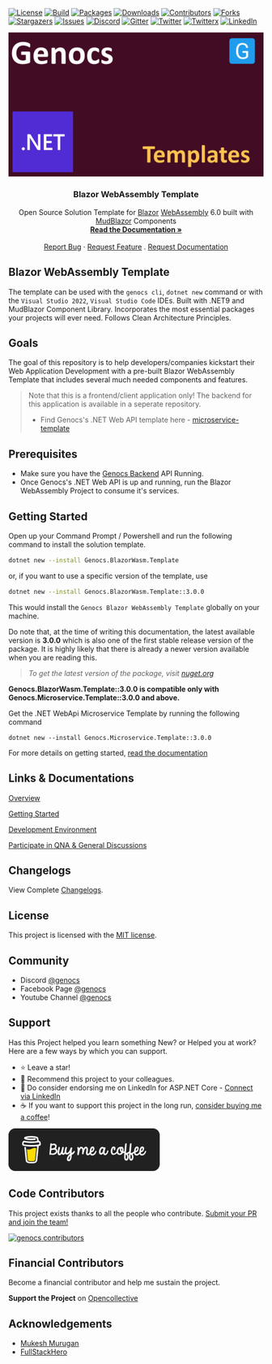 <!-- PROJECT SHIELDS -->
[![License][license-shield]][license-url]
[![Build][build-shield]][build-url]
[![Packages][package-shield]][package-url]
[![Downloads][downloads-shield]][downloads-url]
[![Contributors][contributors-shield]][contributors-url]
[![Forks][forks-shield]][forks-url]
[![Stargazers][stars-shield]][stars-url]
[![Issues][issues-shield]][issues-url]
[![Discord][discord-shield]][discord-url]
[![Gitter][gitter-shield]][gitter-url]
[![Twitter][twitter-shield]][twitter-url]
[![Twitterx][twitterx-shield]][twitterx-url]
[![LinkedIn][linkedin-shield]][linkedin-url]

[license-shield]: https://img.shields.io/github/license/Genocs/blazor-wasm-template?color=2da44e&style=flat-square
[license-url]: https://github.com/Genocs/blazor-wasm-template/blob/main/LICENSE
[build-shield]: https://github.com/Genocs/blazor-wasm-template/actions/workflows/build_and_test.yml/badge.svg?branch=main
[build-url]: https://github.com/Genocs/blazor-wasm-template/actions/workflows/build_and_test.yml
[package-shield]: https://img.shields.io/badge/nuget-v.3.0.0-blue?&label=latests&logo=nuget
[package-url]: https://github.com/Genocs/blazor-wasm-template/actions/workflows/build_and_test.yml
[downloads-shield]: https://img.shields.io/nuget/dt/Genocs.BlazorWasm.Template.svg?color=2da44e&label=downloads&logo=nuget
[downloads-url]: https://www.nuget.org/packages/Genocs.BlazorWasm.Template
[contributors-shield]: https://img.shields.io/github/contributors/Genocs/blazor-wasm-template.svg?style=flat-square
[contributors-url]: https://github.com/Genocs/blazor-wasm-template/graphs/contributors
[forks-shield]: https://img.shields.io/github/forks/Genocs/blazor-wasm-template?style=flat-square
[forks-url]: https://github.com/Genocs/blazor-wasm-template/network/members
[stars-shield]: https://img.shields.io/github/stars/Genocs/blazor-wasm-template.svg?style=flat-square
[stars-url]: https://img.shields.io/github/stars/Genocs/blazor-wasm-template?style=flat-square
[issues-shield]: https://img.shields.io/github/issues/Genocs/blazor-wasm-template?style=flat-square
[issues-url]: https://github.com/Genocs/blazor-wasm-template/issues
[discord-shield]: https://img.shields.io/discord/1106846706512953385?color=%237289da&label=Discord&logo=discord&logoColor=%237289da&style=flat-square
[discord-url]: https://discord.com/invite/fWwArnkV
[gitter-shield]: https://img.shields.io/badge/chat-on%20gitter-blue.svg
[gitter-url]: https://gitter.im/genocs/
[twitter-shield]: https://img.shields.io/twitter/follow/genocs?color=1DA1F2&label=Twitter&logo=Twitter&style=flat-square
[twitter-url]: https://twitter.com/genocs
[linkedin-shield]: https://img.shields.io/badge/-LinkedIn-black.svg?style=flat-square&logo=linkedin&colorB=555
[linkedin-url]: https://www.linkedin.com/in/giovanni-emanuele-nocco-b31a5169/
[twitterx-shield]: https://img.shields.io/twitter/url/https/twitter.com/genocs.svg?style=social
[twitterx-url]: https://twitter.com/genocs


<!-- PROJECT LOGO -->
<p align="center">
  <a href="https://github.com/Genocs/blazor-wasm-template">
    <img src="https://raw.githubusercontent.com/Genocs/blazor-wasm-template/main/assets/genocs-library-logo.png" alt="Blazor Wasm Portal">
  </a>
  <h3 align="center">Blazor WebAssembly Template</h3>
  <p align="center">
    Open Source Solution Template for <a href="https://dotnet.microsoft.com/en-us/apps/aspnet/web-apps/blazor">Blazor</a> <a href="https://webassembly.org/">WebAssembly</a> 6.0 built with <a href="https://mudblazor.com/">MudBlazor</a> Components
    <br />
    <a href="https://genocs-blog.netlify.app/blazor-wasm-template/general/getting-started/"><strong>Read the Documentation »</strong></a>
    <br />
    <br />
    <a href="https://github.com/Genocs/blazor-wasm-template/issues">Report Bug</a>
    ·
    <a href="https://github.com/Genocs/blazor-wasm-template/issues">Request Feature</a>
    .
    <a href="https://github.com/Genocs/blazor-wasm-template/issues">Request Documentation</a>
  </p>
</p>

## Blazor WebAssembly Template

The template can be used with the `genocs cli`, `dotnet new` command or with the `Visual Studio 2022`, `Visual Studio Code` IDEs.
Built with .NET9 and MudBlazor Component Library. Incorporates the most essential packages your projects will ever need. Follows Clean Architecture Principles.

## Goals

The goal of this repository is to help developers/companies kickstart their Web Application Development with a pre-built Blazor WebAssembly Template that includes several much needed components and features.

> Note that this is a frontend/client application only! The backend for this application is available in a seperate repository. 
> - Find Genocs's .NET Web API template here - [microservice-template](https://github.com/Genocs/microservice-template)

## Prerequisites

- Make sure you have the [Genocs Backend](https://github.com/Genocs/microservice-template) API Running.
- Once Genocs's .NET Web API is up and running, run the Blazor WebAssembly Project to consume it's services.

## Getting Started

Open up your Command Prompt / Powershell and run the following command to install the solution template.

```bash
dotnet new --install Genocs.BlazorWasm.Template
```

or, if you want to use a specific version of the template, use

```bash
dotnet new --install Genocs.BlazorWasm.Template::3.0.0
```

This would install the `Genocs Blazor WebAssembly Template` globally on your machine.

Do note that, at the time of writing this documentation, the latest available version is **3.0.0** which is also one of the first stable release version of the package. It is highly likely that there is already a newer version available when you are reading this.

> *To get the latest version of the package, visit [nuget.org](https://www.nuget.org/packages/Genocs.BlazorWasm.Template/)*
>

**Genocs.BlazorWasm.Template::3.0.0 is compatible only with Genocs.Microservice.Template::3.0.0 and above.**

Get the .NET WebApi Microservice Template by running the following command

```
dotnet new --install Genocs.Microservice.Template::3.0.0
```

For more details on getting started, [read the documentation](https://genocs-blog.netlify.app/blazor-wasm-template/general/overview/)


## Links & Documentations

[Overview](https://https://genocs-blog.netlify.app/blazor-wasm-template/general/overview/)

[Getting Started](https://https://genocs-blog.netlify.app/blazor-wasm-template/general/getting-started/)

[Development Environment](https://https://genocs-blog.netlify.app/blazor-wasm-template/general/development-environment/)

[Participate in QNA & General Discussions](https://github.com/Genocs/blazor-wasm-template/discussions)

## Changelogs

View Complete [Changelogs](https://github.com/Genocs/blazor-wasm-template/blob/main/CHANGELOG.md).

## License

This project is licensed with the [MIT license](LICENSE).


## Community

- Discord [@genocs](https://discord.com/invite/fWwArnkV)
- Facebook Page [@genocs](https://facebook.com/Genocs)
- Youtube Channel [@genocs](https://youtube.com/c/genocs)

## Support

Has this Project helped you learn something New? or Helped you at work?
Here are a few ways by which you can support.

- ⭐ Leave a star!
- 🥇 Recommend this project to your colleagues.
- 🦸 Do consider endorsing me on LinkedIn for ASP.NET Core - [Connect via LinkedIn](https://www.linkedin.com/in/giovanni-emanuele-nocco-b31a5169/)
- ☕ If you want to support this project in the long run, [consider buying me a coffee](https://www.buymeacoffee.com/genocs)!


[![buy-me-a-coffee](https://raw.githubusercontent.com/Genocs/blazor-wasm-template/main/assets/buy-me-a-coffee.png "buy me a coffee")](https://www.buymeacoffee.com/genocs)

## Code Contributors

This project exists thanks to all the people who contribute. [Submit your PR and join the team!](CONTRIBUTING.md)

[![genocs contributors](https://contrib.rocks/image?repo=Genocs/blazor-wasm-template "genocs contributors")](https://github.com/genocs/blazor-wasm-template/graphs/contributors)

## Financial Contributors

Become a financial contributor and help me sustain the project.

**Support the Project** on [Opencollective](https://opencollective.com/genocs)

## Acknowledgements

- [Mukesh Murugan](https://github.com/iammukeshm)
- [FullStackHero](https://fullstackhero.net)
